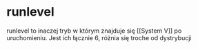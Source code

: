 # runlevel
runlevel to inaczej tryb w którym znajduje się [[System V]] po uruchomieniu. Jest ich łącznie 6, różnia się troche od dystrybucji 
